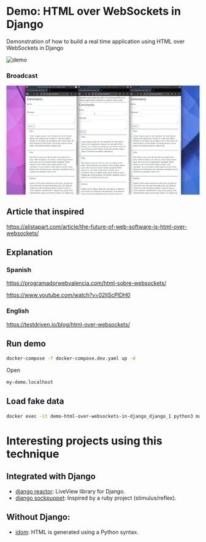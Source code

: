 # Demo: HTML over WebSockets in Django

Demonstration of how to build a real time application using HTML over WebSockets in Django 


![demo](demo.gif)

### Broadcast

![demo v2](demo-v2.gif)

## Article that inspired

https://alistapart.com/article/the-future-of-web-software-is-html-over-websockets/

## Explanation

### Spanish

https://programadorwebvalencia.com/html-sobre-websockets/

https://www.youtube.com/watch?v=02IjScPlDH0

### English

https://testdriven.io/blog/html-over-websockets/

## Run demo

``` bash
docker-compose -f docker-compose.dev.yaml up -d
```

Open

``` bash
my-demo.localhost
```

## Load fake data

``` bash
docker exec -it demo-html-over-websockets-in-django_django_1 python3 manage.py loaddata comments.json
```

# Interesting projects using this technique

## Integrated with Django

- [django reactor](https://github.com/edelvalle/reactor): LiveView library for Django.
- [django sockpuppet](https://github.com/jonathan-s/django-sockpuppet/): Inspired by a ruby project (stimulus/reflex).

## Without Django:

- [idom](https://idom-docs.herokuapp.com/docs/index.html): HTML is generated using a Python syntax.
